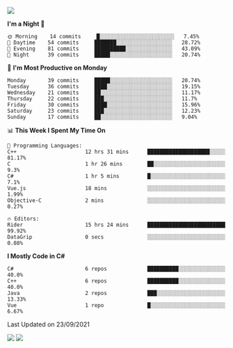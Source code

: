 ![](https://komarev.com/ghpvc/?username=lilpidgey&color=red)
<!--START_SECTION:waka-->
**I'm a Night 🦉** 

```text
🌞 Morning    14 commits     █░░░░░░░░░░░░░░░░░░░░░░░░   7.45% 
🌆 Daytime    54 commits     ███████░░░░░░░░░░░░░░░░░░   28.72% 
🌃 Evening    81 commits     ██████████░░░░░░░░░░░░░░░   43.09% 
🌙 Night      39 commits     █████░░░░░░░░░░░░░░░░░░░░   20.74%

```
📅 **I'm Most Productive on Monday** 

```text
Monday       39 commits     █████░░░░░░░░░░░░░░░░░░░░   20.74% 
Tuesday      36 commits     ████░░░░░░░░░░░░░░░░░░░░░   19.15% 
Wednesday    21 commits     ██░░░░░░░░░░░░░░░░░░░░░░░   11.17% 
Thursday     22 commits     ███░░░░░░░░░░░░░░░░░░░░░░   11.7% 
Friday       30 commits     ████░░░░░░░░░░░░░░░░░░░░░   15.96% 
Saturday     23 commits     ███░░░░░░░░░░░░░░░░░░░░░░   12.23% 
Sunday       17 commits     ██░░░░░░░░░░░░░░░░░░░░░░░   9.04%

```


📊 **This Week I Spent My Time On** 

```text
💬 Programming Languages: 
C++                      12 hrs 31 mins      ████████████████████░░░░░   81.17% 
C                        1 hr 26 mins        ██░░░░░░░░░░░░░░░░░░░░░░░   9.3% 
C#                       1 hr 5 mins         █░░░░░░░░░░░░░░░░░░░░░░░░   7.1% 
Vue.js                   18 mins             ░░░░░░░░░░░░░░░░░░░░░░░░░   1.99% 
Objective-C              2 mins              ░░░░░░░░░░░░░░░░░░░░░░░░░   0.27%

🔥 Editors: 
Rider                    15 hrs 24 mins      █████████████████████████   99.92% 
DataGrip                 0 secs              ░░░░░░░░░░░░░░░░░░░░░░░░░   0.08%

```

**I Mostly Code in C#** 

```text
C#                       6 repos             ██████████░░░░░░░░░░░░░░░   40.0% 
C++                      6 repos             ██████████░░░░░░░░░░░░░░░   40.0% 
Java                     2 repos             ███░░░░░░░░░░░░░░░░░░░░░░   13.33% 
Vue                      1 repo              █░░░░░░░░░░░░░░░░░░░░░░░░   6.67%

```



 Last Updated on 23/09/2021
<!--END_SECTION:waka-->
![](https://hit.yhype.me/github/profile?user_id=42968544)
![](https://komarev.com/ghpvc/?lilpidgey)
